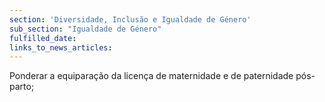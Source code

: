 ```yaml
---
section: 'Diversidade, Inclusão e Igualdade de Género'
sub_section: "Igualdade de Género"
fulfilled_date:
links_to_news_articles:
---
```


Ponderar a equiparação da licença de maternidade e de paternidade pós-parto;